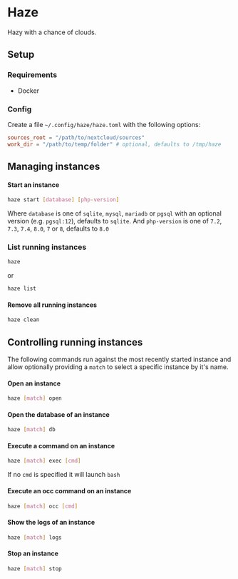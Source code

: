 # Haze

Hazy with a chance of clouds.

## Setup

### Requirements

 - Docker

### Config

Create a file `~/.config/haze/haze.toml` with the following options:

```toml
sources_root = "/path/to/nextcloud/sources"
work_dir = "/path/to/temp/folder" # optional, defaults to /tmp/haze
```

## Managing instances

#### Start an instance

```bash
haze start [database] [php-version]
```

Where `database` is one of `sqlite`, `mysql`, `mariadb` or `pgsql` with an optional version (e.g. `pgsql:12`), defaults to `sqlite`.
And `php-version` is one of `7.2`, `7.3`, `7.4`, `8.0`, `7` or `8`, defaults to `8.0`

### List running instances

```bash
haze
```

or

```bash
haze list
```

#### Remove all running instances

```bash
haze clean
```

## Controlling running instances

The following commands run against the most recently started instance and allow optionally providing a `match` to select a specific instance by it's name.

#### Open an instance

```bash
haze [match] open
```

#### Open the database of an instance

```bash
haze [match] db
```

#### Execute a command on an instance

```bash
haze [match] exec [cmd]
```

If no `cmd` is specified it will launch `bash`

#### Execute an occ command on an instance

```bash
haze [match] occ [cmd]
```

#### Show the logs of an instance

```bash
haze [match] logs
```

#### Stop an instance

```bash
haze [match] stop
```
